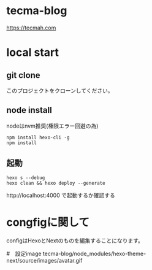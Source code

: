 # tecma-blog
https://tecmah.com
# local start

## git clone
このプロジェクトをクローンしてください。
## node install
nodeはnvm推奨(権限エラー回避の為)

```
npm install hexo-cli -g
npm install

```

## 起動

```
hexo s --debug
hexo clean && hexo deploy --generate

```

http://localhost:4000 で起動するか確認する

# congfigに関して
configはHexoとNextのものを編集することになります。

#　設定image
tecma-blog/node_modules/hexo-theme-next/source/images/avatar.gif
